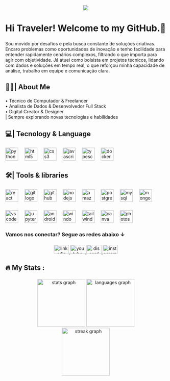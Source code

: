<div align="center">
  <img src="https://visitor-badge.laobi.icu/badge?page_id=YamSantosGX.YamSantosGX&"  />
</div>

###

<h1 align="left">Hi Traveler! Welcome to my GitHub.💜</h1>

###

<p align="left">Sou movido por desafios e pela busca constante de soluções criativas. Encaro problemas como oportunidades de inovação e tenho facilidade para entender rapidamente cenários complexos, filtrando o que importa para agir com objetividade. Já atuei como bolsista em projetos técnicos, lidando com dados e soluções em tempo real, o que reforçou minha capacidade de análise, trabalho em equipe e comunicação clara.</p>

###

<h2 align="left">👩‍💻| About Me</h2>

###

<p align="left">• Técnico de Computador & Freelancer<br>• Analista de Dados & Desenvolvedor Full Stack<br>• Digital Creator & Designer<br>| Sempre explorando novas tecnologias e habilidades</p>

###

<h2 align="left">💻| Tecnology & Language</h2>

###

<div align="left">
  <img src="https://cdn.jsdelivr.net/gh/devicons/devicon/icons/python/python-original.svg" height="40" alt="python logo"  />
  <img width="12" />
  <img src="https://cdn.jsdelivr.net/gh/devicons/devicon/icons/html5/html5-original.svg" height="40" alt="html5 logo"  />
  <img width="12" />
  <img src="https://cdn.jsdelivr.net/gh/devicons/devicon/icons/css3/css3-original.svg" height="40" alt="css3 logo"  />
  <img width="12" />
  <img src="https://cdn.jsdelivr.net/gh/devicons/devicon/icons/javascript/javascript-original.svg" height="40" alt="javascript logo"  />
  <img width="12" />
  <img src="https://cdn.jsdelivr.net/gh/devicons/devicon/icons/typescript/typescript-original.svg" height="40" alt="typescript logo"  />
  <img width="12" />
  <img src="https://cdn.jsdelivr.net/gh/devicons/devicon/icons/docker/docker-original.svg" height="40" alt="docker logo"  />
</div>

###

<h2 align="left">🛠️| Tools & libraries</h2>

###

<div align="left">
  <img src="https://cdn.jsdelivr.net/gh/devicons/devicon/icons/react/react-original.svg" height="40" alt="react logo"  />
  <img width="12" />
  <img src="https://cdn.jsdelivr.net/gh/devicons/devicon/icons/git/git-original.svg" height="40" alt="git logo"  />
  <img width="12" />
  <img src="https://cdn.jsdelivr.net/gh/devicons/devicon/icons/github/github-original.svg" height="40" alt="github logo"  />
  <img width="12" />
  <img src="https://cdn.jsdelivr.net/gh/devicons/devicon/icons/nodejs/nodejs-original.svg" height="40" alt="nodejs logo"  />
  <img width="12" />
  <img src="https://cdn.jsdelivr.net/gh/devicons/devicon/icons/amazonwebservices/amazonwebservices-line-wordmark.svg" height="40" alt="amazonwebservices logo"  />
  <img width="12" />
  <img src="https://cdn.jsdelivr.net/gh/devicons/devicon/icons/postgresql/postgresql-original.svg" height="40" alt="postgresql logo"  />
  <img width="12" />
  <img src="https://cdn.jsdelivr.net/gh/devicons/devicon/icons/mysql/mysql-original.svg" height="40" alt="mysql logo"  />
  <img width="12" />
  <img src="https://cdn.jsdelivr.net/gh/devicons/devicon/icons/mongodb/mongodb-original.svg" height="40" alt="mongodb logo"  />
</div>

###

<div align="left">
  <img src="https://cdn.jsdelivr.net/gh/devicons/devicon/icons/vscode/vscode-original.svg" height="40" alt="vscode logo"  />
  <img width="12" />
  <img src="https://cdn.jsdelivr.net/gh/devicons/devicon/icons/jupyter/jupyter-original.svg" height="40" alt="jupyter logo"  />
  <img width="12" />
  <img src="https://cdn.jsdelivr.net/gh/devicons/devicon/icons/android/android-original.svg" height="40" alt="android logo"  />
  <img width="12" />
  <img src="https://cdn.jsdelivr.net/gh/devicons/devicon/icons/windows8/windows8-original.svg" height="40" alt="windows8 logo"  />
  <img width="12" />
  <img src="https://cdn.jsdelivr.net/gh/devicons/devicon/icons/tailwindcss/tailwindcss-original-wordmark.svg" height="40" alt="tailwindcss logo"  />
  <img width="12" />
  <img src="https://cdn.jsdelivr.net/gh/devicons/devicon/icons/canva/canva-original.svg" height="40" alt="canva logo"  />
  <img width="12" />
  <img src="https://cdn.jsdelivr.net/gh/devicons/devicon/icons/photoshop/photoshop-plain.svg" height="40" alt="photoshop logo"  />
</div>

###

<h3 align="left">Vamos nos conectar? Segue as redes abaixo ↓</h3>

###

<div align="center">
  <a href="https://www.linkedin.com/in/yam-gabriel-santos-antunes-05579b312" target="_blank">
    <img src="https://raw.githubusercontent.com/maurodesouza/profile-readme-generator/master/src/assets/icons/social/linkedin/default.svg" width="47" height="27" alt="linkedin logo"  />
  </a>
  <a href="https://www.youtube.com/@yamtechcode" target="_blank">
    <img src="https://raw.githubusercontent.com/maurodesouza/profile-readme-generator/master/src/assets/icons/social/youtube/default.svg" width="47" height="27" alt="youtube logo"  />
  </a>
  <a href="https://discord.gg/BNRCHU2PvZ" target="_blank">
    <img src="https://raw.githubusercontent.com/maurodesouza/profile-readme-generator/master/src/assets/icons/social/discord/default.svg" width="47" height="27" alt="discord logo"  />
  </a>
  <a href="https://www.instagram.com/yamsantos.dev/" target="_blank">
    <img src="https://raw.githubusercontent.com/maurodesouza/profile-readme-generator/master/src/assets/icons/social/instagram/default.svg" width="47" height="27" alt="instagram logo"  />
  </a>
</div>

###

<h2 align="left">🔥   My Stats :</h2>

###

<div align="center">
  <img src="https://github-readme-stats.vercel.app/api?username=YamSantosGX&hide_title=false&hide_rank=false&show_icons=true&include_all_commits=true&count_private=true&disable_animations=false&theme=radical&locale=en&hide_border=true&order=1" height="150" alt="stats graph" />
  <img src="https://github-readme-stats.vercel.app/api/top-langs?username=YamSantosGX&locale=en&hide_title=false&layout=compact&card_width=320&langs_count=6&theme=radical&hide_border=true&order=2" height="150" alt="languages graph" /> <br>
  <img src="https://streak-stats.demolab.com?user=YamSantosGX&locale=en&mode=weekly&theme=radical&hide_border=true&border_radius=5&order=3" height="150" alt="streak graph"  />
</div>
